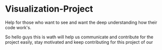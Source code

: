 # Visualization-Project
Help for those who want to see and want the deep understanding how their code work's.

So hello guys this is wath will help us communicate and contribute for the project easily, stay motivated and keep contributing for this project of our
